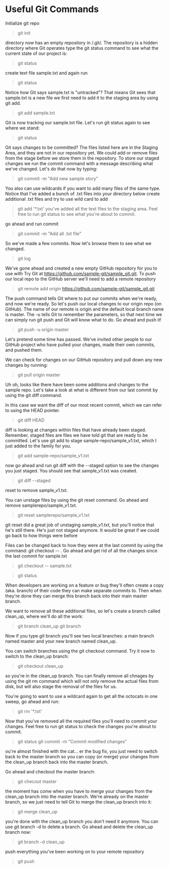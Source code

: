 # Useful Git Commands 

Initialize git repo
>git init 

directory now has an empty repository in /.git/. The repository is a hidden directory where Git operates
type the git status command to see what the current state of our project is:

>git status

create text file sample.txt and again run 

>git status

Notice how Git says sample.txt is "untracked"? That means Git sees that  sample.txt is a new file
we first need to add it to the staging area by using git add.

>git add sample.txt

Git is now tracking our sample.txt file. Let's run git status again to see where we stand:

>git status

Git says changes to be committed? The files listed here are in the Staging Area, and they are not in our repository yet. We could add or remove files from the stage before we store them in the repository.
To store our staged changes we run the commit command with a message describing what we've changed. Let's do that now by typing:

>git commit -m "Add new sample story"

You also can use wildcards if you want to add many files of the same type. Notice that I've added a bunch of .txt files into your directory below
create additional .txt files and try to use wild card to add 

>git add '*.txt'
you've added all the text files to the staging area. Feel free to run git status to see what you're about to commit.

go ahead and run commit
>git commit -m "Add all .txt file"

So we've made a few commits. Now let's browse them to see what we changed.
>git log 

We've gone ahead and created a new empty GitHub repository for you to use with Try Git at  https://github.com/sample-git/sample_git.git. To push our local repo to the GitHub server we'll need to add a remote repository
>git remote add origin https://github.com/sample-git/sample_git.git

The push command tells Git where to put our commits when we're ready, and now we're ready. So let's push our local changes to our origin repo (on GitHub).
The name of our remote is origin and the default local branch name is master. The -u tells Git to remember the parameters, so that next time we can simply run git push and Git will know what to do. Go ahead and push it!

>git push -u origin master

Let's pretend some time has passed. We've invited other people to our GitHub project who have pulled your changes, made their own commits, and pushed them.

We can check for changes on our GitHub repository and pull down any new changes by running:

>git pull origin master

Uh oh, looks like there have been some additions and changes to the sample repo. Let's take a look at what is different from our last commit by using the git diff command.

In this case we want the diff of our most recent commit, which we can refer to using the HEAD pointer.

>git diff HEAD

diff is looking at changes within files that have already been staged. Remember, staged files are files we have told git that are ready to be committed.
Let's use git add to stage sample-repo/sample_v1.txt, which I just added to the family for you.
>git add sample-repo/sample_v1.txt

now go ahead and run git diff with the --staged option to see the changes you just staged. You should see that sample_v1.txt was created.
>git diff --staged

reset to remove sample_v1.txt.

You can unstage files by using the git reset command. Go ahead and remove samplerepo/sample_v1.txt.

>git reset samplerepo/sample_v1.txt

git reset did a great job of unstaging sample_v1.txt, but you'll notice that he's still there. He's just not staged anymore. It would be great if we could go back to how things were before 

Files can be changed back to how they were at the last commit by using the command: git checkout -- <target>. Go ahead and get rid of all the changes since the last commit for sample.txt

>git checkout -- sample.txt

>git status

When developers are working on a feature or bug they'll often create a copy (aka. branch) of their code they can make separate commits to. Then when they're done they can merge this branch back into their main master branch.

We want to remove all these additional files, so let's create a branch called clean_up, where we'll do all the work:

>git branch clean_up
>git branch

Now if you type git branch you'll see two local branches: a main branch named master and your new branch named  clean_up.

You can switch branches using the git checkout <branch> command. Try it now to switch to the clean_up branch:

>git checkout clean_up

so you're in the clean_up branch. You can finally remove all chnages by using the git rm command which will not only remove the actual files from disk, but will also stage the removal of the files for us.

You're going to want to use a wildcard again to get all the octocats in one sweep, go ahead and run:

>git rm '*.txt'

Now that you've removed all the required files you'll need to commit your changes.
Feel free to run git status to check the changes you're about to commit.

>git status
>git commit -m "Commit modified changes"

ou're almost finished with the cat... er the bug fix, you just need to switch back to the master branch so you can copy (or  merge) your changes from the clean_up branch back into the master branch.

Go ahead and checkout the master branch:

>git checout master

the moment has come when you have to merge your changes from the clean_up branch into the master branch.
We're already on the master branch, so we just need to tell Git to merge the clean_up branch into it:

>git merge clean_up

you're done with the clean_up branch you don't need it anymore.
You can use git branch -d <branch name> to delete a branch. Go ahead and delete the clean_up branch now:

>git branch -d clean_up

push everything you've been working on to your remote repository

>git push 